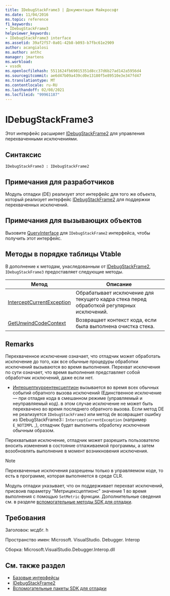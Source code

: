 ```yaml
---
title: IDebugStackFrame3 | Документация Майкрософт
ms.date: 11/04/2016
ms.topic: reference
f1_keywords:
- IDebugStackFrame3
helpviewer_keywords:
- IDebugStackFrame3 interface
ms.assetid: 39af2f57-0a01-42b8-b093-b7fbc61e2909
author: acangialosi
ms.author: anthc
manager: jmartens
ms.workload:
- vssdk
ms.openlocfilehash: 5511624fb69015351d8cc37d6b27ad142a5956d4
ms.sourcegitcommit: ae6d47b09a439cd0e13180f5e89510e3e347fd47
ms.translationtype: MT
ms.contentlocale: ru-RU
ms.lasthandoff: 02/08/2021
ms.locfileid: "99961187"
---
```

# <a name="idebugstackframe3"></a>IDebugStackFrame3
Этот интерфейс расширяет [IDebugStackFrame2](../../../extensibility/debugger/reference/idebugstackframe2.md) для управления перехваченными исключениями.

## <a name="syntax"></a>Синтаксис

```
IDebugStackFrame3 : IDebugStackFrame2
```

## <a name="notes-for-implementers"></a>Примечания для разработчиков
 Модуль отладки (DE) реализует этот интерфейс для того же объекта, который реализует интерфейс [IDebugStackFrame2](../../../extensibility/debugger/reference/idebugstackframe2.md) для поддержки перехваченных исключений.

## <a name="notes-for-callers"></a>Примечания для вызывающих объектов
 Вызовите [QueryInterface](/cpp/atl/queryinterface) для `IDebugStackFrame2` интерфейса, чтобы получить этот интерфейс.

## <a name="methods-in-vtable-order"></a>Методы в порядке таблицы Vtable
 В дополнение к методам, унаследованным от [IDebugStackFrame2](../../../extensibility/debugger/reference/idebugstackframe2.md), `IDebugStackFrame3` предоставляет следующие методы.

|Метод|Описание|
|------------|-----------------|
|[InterceptCurrentException](../../../extensibility/debugger/reference/idebugstackframe3-interceptcurrentexception.md)|Обрабатывает исключение для текущего кадра стека перед обработкой регулярных исключений.|
|[GetUnwindCodeContext](../../../extensibility/debugger/reference/idebugstackframe3-getunwindcodecontext.md)|Возвращает контекст кода, если была выполнена очистка стека.|

## <a name="remarks"></a>Remarks
 Перехваченное исключение означает, что отладчик может обработать исключение до того, как все обычные процедуры обработки исключений вызываются во время выполнения. Перехват исключения по сути означает, что время выполнения представляет собой обработчик исключений, даже если нет.

- [Интерцепткуррентексцептион](../../../extensibility/debugger/reference/idebugstackframe3-interceptcurrentexception.md) вызывается во время всех обычных событий обратного вызова исключений (Единственное исключение — при отладке кода в смешанном режиме (управляемый и неуправляемый код). в этом случае исключение не может быть перехвачено во время последнего обратного вызова. Если метод DE не реализуется `IDebugStackFrame3` или метод de возвращает ошибку из IDebugStackFrame3:: `InterceptCurrentException` (например `E_NOTIMPL` ,), отладчик будет выполнять обработку исключения обычным образом.

 Перехватывая исключение, отладчик может разрешить пользователю вносить изменения в состояние отлаживаемой программы, а затем возобновлять выполнение в момент возникновения исключения.

> [!NOTE]
> Перехваченные исключения разрешены только в управляемом коде, то есть в программе, которая выполняется в среде CLR.

 Модуль отладки указывает, что он поддерживает перехват исключений, присвоив параметру "Метрицексцептионс" значение 1 во время выполнения с помощью `SetMetric` функции. Дополнительные сведения см. в разделе [вспомогательные методы SDK для отладки](../../../extensibility/debugger/reference/sdk-helpers-for-debugging.md).

## <a name="requirements"></a>Требования
 Заголовок: мсдбг. h

 Пространство имен: Microsoft. VisualStudio. Debugger. Interop

 Сборка: Microsoft.VisualStudio.Debugger.Interop.dll

## <a name="see-also"></a>См. также раздел
- [Базовые интерфейсы](../../../extensibility/debugger/reference/core-interfaces.md)
- [IDebugStackFrame2](../../../extensibility/debugger/reference/idebugstackframe2.md)
- [Вспомогательные пакеты SDK для отладки](../../../extensibility/debugger/reference/sdk-helpers-for-debugging.md)
